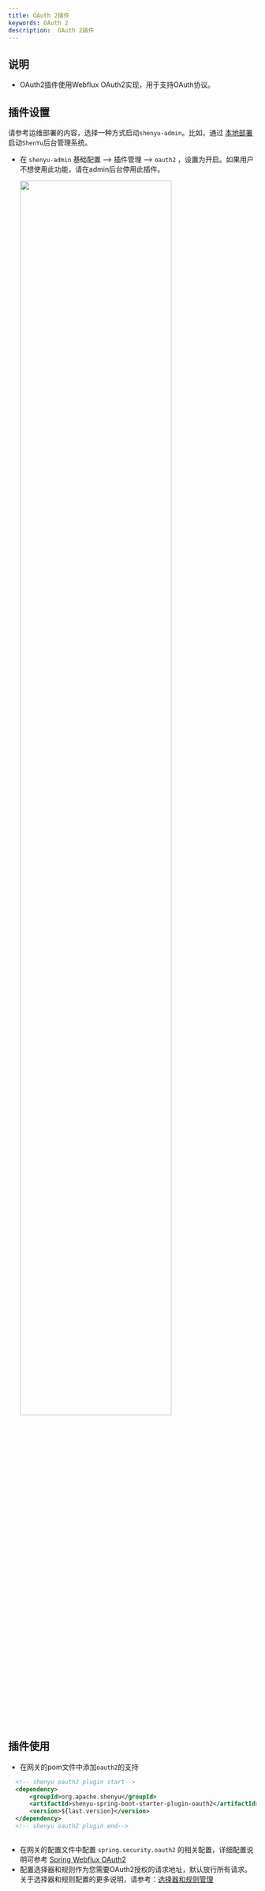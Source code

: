 ```yaml
---
title: OAuth 2插件
keywords: OAuth 2
description:  OAuth 2插件
---
```


## **说明**

- OAuth2插件使用Webflux OAuth2实现，用于支持OAuth协议。

## 插件设置

请参考运维部署的内容，选择一种方式启动`shenyu-admin`。比如，通过 [本地部署](../deployment-local) 启动`ShenYu`后台管理系统。

* 在 `shenyu-admin` 基础配置 --> 插件管理 --> `oauth2` ，设置为开启。如果用户不想使用此功能，请在admin后台停用此插件。

  <img src="/img/shenyu/plugin/oauth2/oauth2_open_zh.jpg" width="80%" height="80%" />

## 插件使用

- 在网关的pom文件中添加`oauth2`的支持
  
```xml
  <!-- shenyu oauth2 plugin start-->
  <dependency>
      <groupId>org.apache.shenyu</groupId>
      <artifactId>shenyu-spring-boot-starter-plugin-oauth2</artifactId>
      <version>${last.version}</version>
  </dependency>
  <!-- shenyu oauth2 plugin end-->
  
```

- 在网关的配置文件中配置 `spring.security.oauth2` 的相关配置，详细配置说明可参考 [Spring Webflux OAuth2](https://docs.spring.io/spring-security/site/docs/current/reference/html5/#webflux-oauth2)
- 配置选择器和规则作为您需要OAuth2授权的请求地址，默认放行所有请求。关于选择器和规则配置的更多说明，请参考：[选择器和规则管理](../selector-and-rule)


